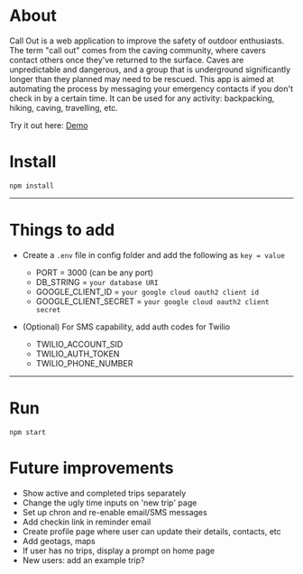 # About

Call Out is a web application to improve the safety of outdoor enthusiasts. The term "call out" comes from the caving community, where cavers contact others once they've returned to the surface. Caves are unpredictable and dangerous, and a group that is underground significantly longer than they planned may need to be rescued. This app is aimed at automating the process by messaging your emergency contacts if you don't check in by a certain time. It can be used for any activity: backpacking, hiking, caving, travelling, etc.

Try it out here:
[Demo](https://muddy-pear-pea-coat.cyclic.cloud/)

# Install

`npm install`

---

# Things to add

- Create a `.env` file in config folder and add the following as `key = value`
  - PORT = 3000 (can be any port)
  - DB_STRING = `your database URI`
  - GOOGLE_CLIENT_ID = `your google cloud oauth2 client id`
  - GOOGLE_CLIENT_SECRET = `your google cloud oauth2 client secret`


- (Optional) For SMS capability, add auth codes for Twilio
  - TWILIO_ACCOUNT_SID
  - TWILIO_AUTH_TOKEN
  - TWILIO_PHONE_NUMBER

---

# Run

`npm start`

# Future improvements

- Show active and completed trips separately
- Change the ugly time inputs on 'new trip' page
- Set up chron and re-enable email/SMS messages
- Add checkin link in reminder email
- Create profile page where user can update their details, contacts, etc
- Add geotags, maps
- If user has no trips, display a prompt on home page
- New users: add an example trip?
